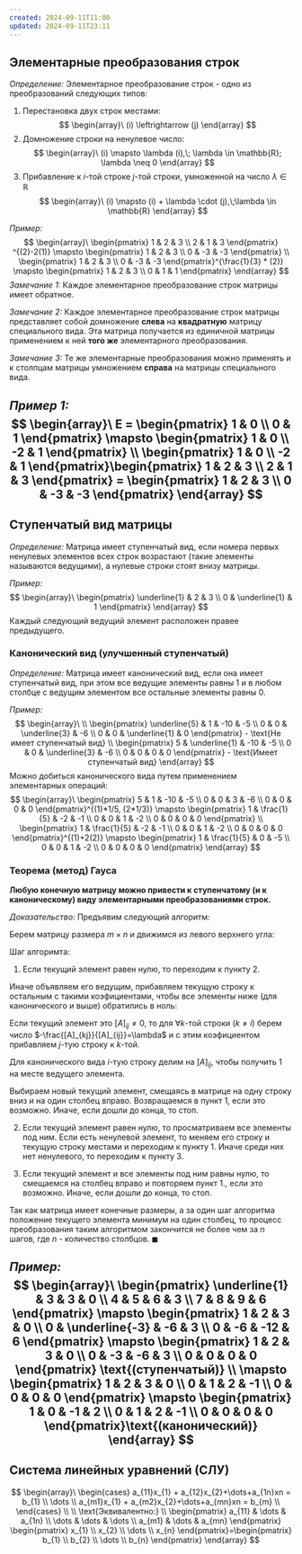```yaml
---
created: 2024-09-11T11:00
updated: 2024-09-11T23:11
---
```


## Элементарные преобразования строк

*Определение:* Элементарное преобразование строк - одно из преобразований следующих типов:

1. Перестановка двух строк местами:$$
\begin{array}\
(i) \leftrightarrow (j)
\end{array}
$$
2. Домножение строки на ненулевое число:$$
\begin{array}\
(i) \mapsto \lambda (i),\; \lambda \in \mathbb{R}; \lambda \neq 0
\end{array}
$$
3. Прибавление к $i$-той строке $j$-той строки, умноженной на число $\lambda \in \mathbb{R}$
$$
\begin{array}\
(i) \mapsto (i) + \lambda \cdot (j),\;\lambda \in \mathbb{R}
\end{array}
$$

*Пример:* 
$$
\begin{array}\
\begin{pmatrix}
1 & 2 & 3 \\
2 & 1 & 3
\end{pmatrix} ^{(2)-2(1)} \mapsto \begin{pmatrix}
1 & 2 & 3 \\
0 & -3 & -3
\end{pmatrix} \\
\begin{pmatrix}
1 & 2 & 3 \\
0 & -3 & -3
\end{pmatrix}^{\frac{1}{3} * (2)} \mapsto \begin{pmatrix}
1 & 2 & 3 \\
0 & 1 & 1
\end{pmatrix}
\end{array}
$$
*Замечание 1:* Каждое элементарное преобразование строк матрицы имеет обратное.

*Замечание 2:* Каждое элементарное преобразование строк матрицы представляет собой домножение **слева** на **квадратную** матрицу специального вида. 
Эта матрица получается из единичной матрицы применением к ней **того же** элементарного преобразования.

*Замечание 3:* Те же элементарные преобразования можно применять и к столпцам матрицы умножением **справа** на матрицы специального вида.

*Пример 1:* 
$$
\begin{array}\
E = \begin{pmatrix}
1 & 0 \\
0 & 1
\end{pmatrix} \mapsto \begin{pmatrix}
1 & 0 \\
-2 & 1
\end{pmatrix} \\
\begin{pmatrix}
1 & 0 \\
-2 & 1
\end{pmatrix}\begin{pmatrix}
1 & 2 & 3 \\
2 & 1 & 3
\end{pmatrix} = \begin{pmatrix}
1 & 2 & 3 \\
0 & -3 & -3
\end{pmatrix}
\end{array}
$$
---
## Ступенчатый вид матрицы

*Определение:* Матрица имеет ступенчатый вид, если номера первых ненулевых элементов всех строк возрастают (такие элементы называются ведущими), а нулевые строки стоят внизу матрицы.

*Пример:*
$$
\begin{array}\
\begin{pmatrix}
\underline{1} & 2 & 3 \\
0 & \underline{1} & 1
\end{pmatrix}
\end{array}
$$
Каждый следующий ведущий элемент расположен правее предыдущего.

### Канонический вид (улучшенный ступенчатый)

*Определение:* Матрица имеет канонический вид, если она имеет ступенчатый вид, при этом все ведущие элементы равны $1$ и в любом столбце с ведущим элементом все остальные элементы равны $0$.

*Пример:* 
$$
\begin{array}\ \\
\begin{pmatrix}
\underline{5}  & 1  & -10 & -5 \\
0 & 0 & \underline{3} & -6 \\
0 & 0 & \underline{1} & 0
\end{pmatrix} - \text{Не имеет ступенчатый вид} \\
\begin{pmatrix}
5  & \underline{1}  & -10 & -5 \\
0 & 0 & \underline{3} & -6 \\
0 & 0 & 0 & 0
\end{pmatrix} - \text{Имеет ступенчатый вид}
\end{array}
$$
Можно добиться канонического вида путем применением элементарных операций:
$$
\begin{array}\
\begin{pmatrix}
5  & 1  & -10 & -5 \\
0 & 0 & 3 & -6 \\
0 & 0 & 0 & 0
\end{pmatrix}^{(1)*1/5, (2*1/3)} \mapsto \begin{pmatrix}
1  & \frac{1}{5}  & -2 & -1 \\
0 & 0 & 1 & -2 \\
0 & 0 & 0 & 0
\end{pmatrix} \\ \begin{pmatrix}
1  & \frac{1}{5}  & -2 & -1 \\
0 & 0 & 1 & -2 \\
0 & 0 & 0 & 0
\end{pmatrix}^{(1)+2(2)}
\mapsto \begin{pmatrix}
1 & \frac{1}{5} & 0 & -5 \\
0 & 0 & 1 & -2 \\
0 & 0 & 0 & 0
\end{pmatrix}
\end{array}
$$

### Теорема (метод) Гауса 

**Любую конечную матрицу можно привести к ступенчатому (и к каноническому) виду элементарными преобразованиями строк.**

*Доказательство:* Предъявим следующий алгоритм:

Берем матрицу размера $m\times n$ и движимся из левого верхнего угла:

Шаг алгоримта:
1. Если текущий элемент равен нулю, то переходим к пункту 2.

Иначе объявляем его ведущим, прибавляем текущую строку к остальным с такими коэфициентами, чтобы все элементы ниже (для канонического и выше) обратились в ноль:

Если текущий элемент это $[A]_{ij} \neq 0$, то для $\forall k$-той строки ($k\neq i$)
берем число $-\frac{[A]_{kj}}{[A]_{ij}}=\lambda$ и с этим коэфициентом прибавляем $j$-тую
строку к $k$-той. 

Для канонического вида $i$-тую строку делим на $[A]_{ij}$, чтобы получить 1 на месте ведущего элемента.

Выбираем новый текущий элемент, смещаясь в матрице на одну строку вниз и на один столбец вправо. Возвращаемся в пункт 1, если это возможно. 
Иначе, если дошли до конца, то стоп.

2. Если текущий элемент равен нулю, то просматриваем все элементы под ним. Если есть ненулевой элемент, то меняем его строку и текущую строку местами и переходим к пункту 1. 
	Иначе среди них нет ненулевого, то переходим к пункту 3.

3. Если текущий элемент и все элементы под ним равны нулю, то смещаемся на столбец вправо и повторяем пункт 1., если это возможно.
	Иначе, если дошли до конца, то стоп.

Так как матрица имеет конечные размеры, а за один шаг алгоритма положение текущего элемента минимум на один столбец, то процесс преобразования таким алгоритмом закончится не более чем за $n$ шагов, где $n$ - количество столбцов. $\blacksquare$

*Пример:* 
$$
\begin{array}\
\begin{pmatrix}
\underline{1} & 3 & 3 & 0 \\
4 & 5 & 6 & 3 \\
7 & 8 & 9 & 6
\end{pmatrix} \mapsto \begin{pmatrix}
1 & 2 & 3 & 0 \\
0 & \underline{-3} & -6 & 3 \\
0 & -6 & -12 & 6
\end{pmatrix} \mapsto \begin{pmatrix}
1 & 2 & 3 & 0 \\
0 & -3 & -6 & 3 \\
0 & 0 & 0 & 0
\end{pmatrix} \text{(ступенчатый)} \\
\mapsto \begin{pmatrix}
1 & 2 & 3 & 0 \\
0 & 1 & 2 & -1 \\
0 & 0 & 0 & 0
\end{pmatrix} \mapsto \begin{pmatrix}
1 & 0 & -1 & 2 \\
0 & 1 & 2 & -1 \\
0 & 0 & 0 & 0
\end{pmatrix}\text{(канонический)}
\end{array}
$$
---
## Система линейных уравнений (СЛУ)
$$
\begin{array}\ 
\begin{cases}
a_{11}x_{1} + a_{12}x_{2}+\dots+a_{1n}xn = b_{1} \\
\dots \\
a_{m1}x_{1} + a_{m2}x_{2}+\dots+a_{mn}xn = b_{m} \\
\end{cases} \\ \\
\text{Эквивалентно:} \\
\begin{pmatrix}
a_{11} & \dots & a_{1n} \\
\dots  & \dots & \dots \\
a_{m1}  & \dots & a_{mn}
\end{pmatrix} \begin{pmatrix}
x_{1} \\
x_{2} \\
\dots \\
x_{n}
\end{pmatrix}=\begin{pmatrix}
b_{1} \\
b_{2} \\
\dots \\
b_{n}
\end{pmatrix}
\end{array}
$$

